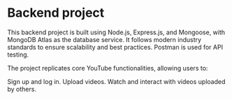# Backend project

This backend project is built using Node.js, Express.js, and Mongoose, with MongoDB Atlas as the database service. It follows modern industry standards to ensure scalability and best practices. Postman is used for API testing.

The project replicates core YouTube functionalities, allowing users to:

Sign up and log in.
Upload videos.
Watch and interact with videos uploaded by others.
